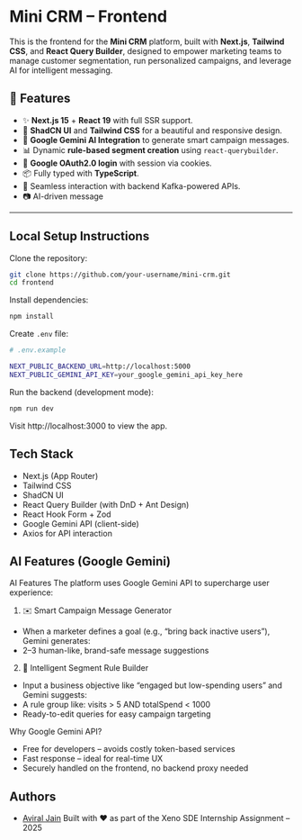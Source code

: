 
# Mini CRM – Frontend

This is the frontend for the **Mini CRM** platform, built with **Next.js**, **Tailwind CSS**, and **React Query Builder**, designed to empower marketing teams to manage customer segmentation, run personalized campaigns, and leverage AI for intelligent messaging.

## 🚀 Features

- ✨ **Next.js 15** + **React 19** with full SSR support.
- 🎨 **ShadCN UI** and **Tailwind CSS** for a beautiful and responsive design.
- 🧠 **Google Gemini AI Integration** to generate smart campaign messages.
- 📊 Dynamic **rule-based segment creation** using `react-querybuilder`.
- 🔐 **Google OAuth2.0 login** with session via cookies.
- 📦 Fully typed with **TypeScript**.
- 🔄 Seamless interaction with backend Kafka-powered APIs.
- 📷 AI-driven message 

---


## Local Setup Instructions

Clone the repository:

```bash
git clone https://github.com/your-username/mini-crm.git
cd frontend
```

Install dependencies:

```bash
npm install
```

Create `.env` file:

```bash
# .env.example

NEXT_PUBLIC_BACKEND_URL=http://localhost:5000
NEXT_PUBLIC_GEMINI_API_KEY=your_google_gemini_api_key_here
```

Run the backend (development mode):

```bash
npm run dev
```
Visit http://localhost:3000 to view the app.
## Tech Stack


- Next.js (App Router)
- Tailwind CSS
- ShadCN UI
- React Query Builder (with DnD + Ant Design)
- React Hook Form + Zod
- Google Gemini API (client-side)
- Axios for API interaction


## AI Features (Google Gemini)

AI Features
The platform uses Google Gemini API to supercharge user experience:

1. ✉️ Smart Campaign Message Generator

- When a marketer defines a goal (e.g., “bring back inactive users”), Gemini generates:
- 2–3 human-like, brand-safe message suggestions


2. 📐 Intelligent Segment Rule Builder

- Input a business objective like “engaged but low-spending users” and Gemini suggests:
- A rule group like: visits > 5 AND totalSpend < 1000
- Ready-to-edit queries for easy campaign targeting


Why Google Gemini API?
- Free for developers – avoids costly token-based services
- Fast response – ideal for real-time UX
- Securely handled on the frontend, no backend proxy needed


## Authors

- [Aviral Jain](https://github.com/AviralJain32)
Built with ❤️ as part of the Xeno SDE Internship Assignment – 2025

